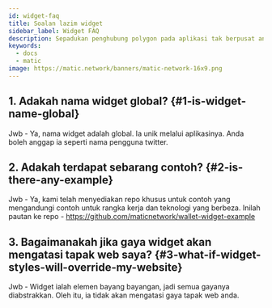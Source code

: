 ```yaml
---
id: widget-faq
title: Soalan lazim widget
sidebar_label: Widget FAQ
description: Sepadukan penghubung polygon pada aplikasi tak berpusat anda.
keywords:
  - docs
  - matic
image: https://matic.network/banners/matic-network-16x9.png
---
```


## 1. Adakah nama widget global? {#1-is-widget-name-global}
Jwb - Ya, nama widget adalah global. Ia unik melalui aplikasinya. Anda boleh anggap ia seperti nama pengguna twitter.

## 2. Adakah terdapat sebarang contoh? {#2-is-there-any-example}
Jwb - Ya, kami telah menyediakan repo khusus untuk contoh yang mengandungi contoh untuk rangka kerja dan teknologi yang berbeza. Inilah pautan ke repo - https://github.com/maticnetwork/wallet-widget-example

## 3. Bagaimanakah jika gaya widget akan mengatasi tapak web saya? {#3-what-if-widget-styles-will-override-my-website}
Jwb - Widget ialah elemen bayang bayangan, jadi semua gayanya diabstrakkan. Oleh itu, ia tidak akan mengatasi gaya tapak web anda.
